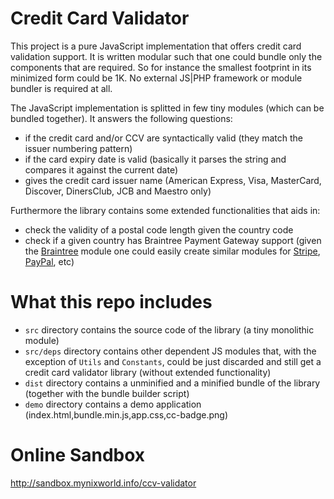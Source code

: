 # Credit Card Validator
This project is a pure JavaScript implementation that offers credit card validation support. It is written modular such that one could bundle only the components that are required. So for instance the smallest footprint in its minimized form could be 1K. No external JS|PHP framework or module bundler is required at all.

The JavaScript implementation is splitted in few tiny modules (which can be bundled together). It answers the following questions:
- if the credit card and/or CCV are syntactically valid (they match the issuer numbering pattern)
- if the card expiry date is valid (basically it parses the string and compares it against the current date)
- gives the credit card issuer name (American Express, Visa, MasterCard, Discover, DinersClub, JCB and Maestro only)

Furthermore the library contains some extended functionalities that aids in:
- check the validity of a postal code length given the country code
- check if a given country has Braintree Payment Gateway support (given the [Braintree](https://www.braintreepayments.com/) module one could easily create similar modules for [Stripe](https://stripe.com/se), [PayPal](https://www.paypal.com/), etc)

# What this repo includes

- `src` directory contains the source code of the library (a tiny monolithic module)
- `src/deps` directory contains other dependent JS modules that, with the exception of `Utils` and `Constants`, could be just discarded and still get a credit card validator library (without extended functionality)
- `dist` directory contains a unminified and a minified bundle of the library (together with the bundle builder script)
- `demo` directory contains a demo application (index.html,bundle.min.js,app.css,cc-badge.png)

# Online Sandbox
http://sandbox.mynixworld.info/ccv-validator
